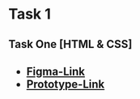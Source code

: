 <h1>Task 1</h1>

<h2>Task One [HTML & CSS]<h2>

- [Figma-Link](https://www.figma.com/file/BbJ079wVAPBx43hkeObyc1/School-Crafty---responsive%C2%A0website-template%C2%A0download%C2%A0html%C2%A0with-css-for-school-(Community)?type=design&node-id=2415%3A26437&mode=design&t=abzD4huffk46A1eV-1)
- [Prototype-Link](https://compute-task-one.netlify.app/)